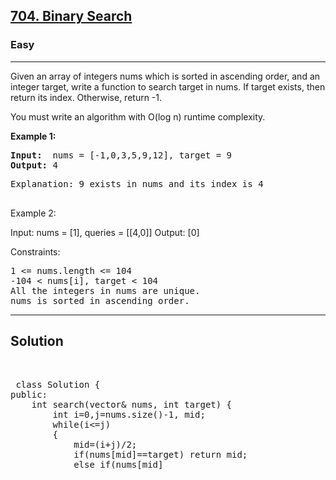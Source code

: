 
<h2><a href="https://leetcode.com/problems/binary-search/description/">704. Binary Search</a></h2>
<h3>Easy</h3>
<hr>
<div><p>
 Given an array of integers nums which is sorted in ascending order, and an integer target, write a function to search target in nums. If target exists, then return its index. Otherwise, return -1.

You must write an algorithm with O(log n) runtime complexity.
</p>


<p><strong>Example 1:</strong></p>
<pre><strong>Input:</strong>  nums = [-1,0,3,5,9,12], target = 9
<strong>Output:</strong> 4
</pre>
<pre>
Explanation: 9 exists in nums and its index is 4
  </pre>
  
Example 2:

Input: nums = [1], queries = [[4,0]]
Output: [0]
 

Constraints:
<pre>
1 <= nums.length <= 104
-104 < nums[i], target < 104
All the integers in nums are unique.
nums is sorted in ascending order.
</pre>
<hr>
 <h2><strong><b>Solution</b></strong></h2>
 <br>
 <pre>
 class Solution {
public:
    int search(vector<int>& nums, int target) {
        int i=0,j=nums.size()-1, mid;
        while(i<=j)
        {
            mid=(i+j)/2;
            if(nums[mid]==target) return mid;
            else if(nums[mid]<target) i=mid+1;
            else j=mid-1;
        }
        return -1;
    }
};
 </pre>

